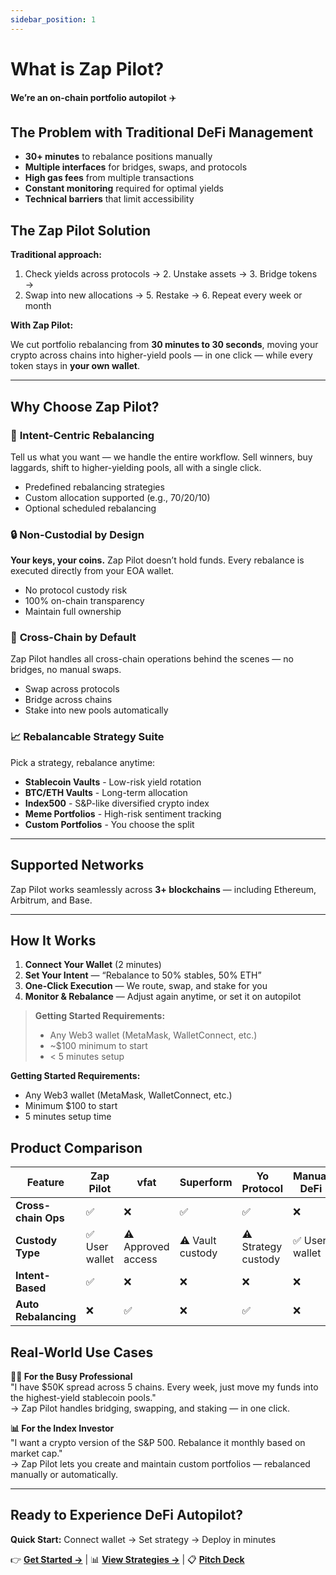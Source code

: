 ```yaml
---
sidebar_position: 1
---
```


# What is Zap Pilot?

**We’re an on-chain portfolio autopilot** ✈️

## The Problem with Traditional DeFi Management

- **30+ minutes** to rebalance positions manually
- **Multiple interfaces** for bridges, swaps, and protocols
- **High gas fees** from multiple transactions
- **Constant monitoring** required for optimal yields
- **Technical barriers** that limit accessibility

## The Zap Pilot Solution

**Traditional approach:**

1. Check yields across protocols → 2. Unstake assets → 3. Bridge tokens →
2. Swap into new allocations → 5. Restake → 6. Repeat every week or month

**With Zap Pilot:**

We cut portfolio rebalancing from **30 minutes to 30 seconds**, moving your crypto across chains
into higher-yield pools — in one click — while every token stays in **your own wallet**.

---

## Why Choose Zap Pilot?

### 🔁 **Intent-Centric Rebalancing**

Tell us what you want — we handle the entire workflow. Sell winners, buy laggards, shift to
higher-yielding pools, all with a single click.

- Predefined rebalancing strategies
- Custom allocation supported (e.g., 70/20/10)
- Optional scheduled rebalancing

### 🔒 **Non-Custodial by Design**

**Your keys, your coins.** Zap Pilot doesn’t hold funds. Every rebalance is executed directly from
your EOA wallet.

- No protocol custody risk
- 100% on-chain transparency
- Maintain full ownership

### 🌉 **Cross-Chain by Default**

Zap Pilot handles all cross-chain operations behind the scenes — no bridges, no manual swaps.

- Swap across protocols
- Bridge across chains
- Stake into new pools automatically

### 📈 **Rebalancable Strategy Suite**

Pick a strategy, rebalance anytime:

- **Stablecoin Vaults** - Low-risk yield rotation
- **BTC/ETH Vaults** - Long-term allocation
- **Index500** - S&P-like diversified crypto index
- **Meme Portfolios** - High-risk sentiment tracking
- **Custom Portfolios** - You choose the split

---

## Supported Networks

Zap Pilot works seamlessly across **3+ blockchains** — including Ethereum, Arbitrum, and Base.

---

## How It Works

1. **Connect Your Wallet** (2 minutes)
2. **Set Your Intent** — “Rebalance to 50% stables, 50% ETH”
3. **One-Click Execution** — We route, swap, and stake for you
4. **Monitor & Rebalance** — Adjust again anytime, or set it on autopilot

> **Getting Started Requirements:**
>
> - Any Web3 wallet (MetaMask, WalletConnect, etc.)
> - ~$100 minimum to start
> - < 5 minutes setup

**Getting Started Requirements:**

- Any Web3 wallet (MetaMask, WalletConnect, etc.)
- Minimum $100 to start
- 5 minutes setup time

## Product Comparison

| Feature              | Zap Pilot      | vfat               | Superform        | Yo Protocol         | Manual DeFi    |
| -------------------- | -------------- | ------------------ | ---------------- | ------------------- | -------------- |
| **Cross-chain Ops**  | ✅             | ❌                 | ✅               | ✅                  | ❌             |
| **Custody Type**     | ✅ User wallet | ⚠️ Approved access | ⚠️ Vault custody | ⚠️ Strategy custody | ✅ User wallet |
| **Intent-Based**     | ✅             | ❌                 | ❌               | ❌                  | ❌             |
| **Auto Rebalancing** | ❌             | ✅                 | ❌               | ✅                  | ❌             |

## Real-World Use Cases

**🧑‍💼 For the Busy Professional**  
"I have $50K spread across 5 chains. Every week, just move my funds into the highest-yield
stablecoin pools."  
→ Zap Pilot handles bridging, swapping, and staking — in one click.

**📊 For the Index Investor**  
"I want a crypto version of the S&P 500. Rebalance it monthly based on market cap."  
→ Zap Pilot lets you create and maintain custom portfolios — rebalanced manually or automatically.

---

## Ready to Experience DeFi Autopilot?

**Quick Start:** Connect wallet → Set strategy → Deploy in minutes

👉 **[Get Started →](./getting-started)** | 📊 **[View Strategies →](./strategies)** | 📋
**[Pitch Deck](https://www.storydoc.com/4631eef1a29ef2f29cea41c1b0ffb2c0/3e32d664-4e36-4e02-851c-47fa166e2682/6885c327196aa808558298eb)**
